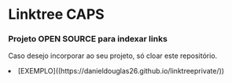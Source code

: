 # Linktree CAPS
### Projeto OPEN SOURCE para indexar links

Caso desejo incorporar ao seu projeto, só cloar este repositório.

<li>[EXEMPLO]((https://danieldouglas26.github.io/linktreeprivate/))</li>
